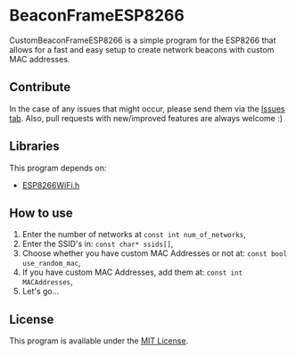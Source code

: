 # BeaconFrameESP8266
CustomBeaconFrameESP8266 is a simple program for the ESP8266 that allows for a fast and easy setup to create network beacons with custom MAC addresses.

## Contribute
In the case of any issues that might occur, please send them via the [Issues tab](https://github.com/debruss/BeaconFrameESP8266/issues). Also, pull requests with new/improved features are always welcome :) 

## Libraries
This program depends on:
- [ESP8266WiFi.h](https://github.com/esp8266/Arduino)

## How to use
1. Enter the number of networks at `const int num_of_networks`,
2. Enter the SSID's in: `const char* ssids[]`,
3. Choose whether you have custom MAC Addresses or not at: `const bool use_random_mac`,
4. If you have custom MAC Addresses, add them at: `const int MACAddresses`,
5. Let's go...

## License
This program is available under the [MIT License](https://github.com/debruss/BeaconFrameESP8266/blob/master/LICENSE).
